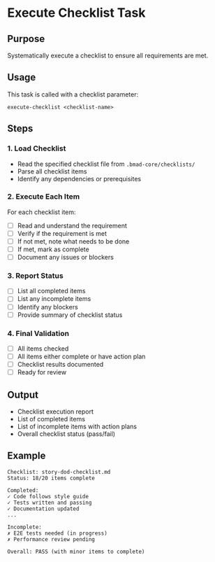 # Execute Checklist Task

## Purpose
Systematically execute a checklist to ensure all requirements are met.

## Usage
This task is called with a checklist parameter:
```
execute-checklist <checklist-name>
```

## Steps

### 1. Load Checklist
- Read the specified checklist file from `.bmad-core/checklists/`
- Parse all checklist items
- Identify any dependencies or prerequisites

### 2. Execute Each Item
For each checklist item:
- [ ] Read and understand the requirement
- [ ] Verify if the requirement is met
- [ ] If not met, note what needs to be done
- [ ] If met, mark as complete
- [ ] Document any issues or blockers

### 3. Report Status
- [ ] List all completed items
- [ ] List any incomplete items
- [ ] Identify any blockers
- [ ] Provide summary of checklist status

### 4. Final Validation
- [ ] All items checked
- [ ] All items either complete or have action plan
- [ ] Checklist results documented
- [ ] Ready for review

## Output
- Checklist execution report
- List of completed items
- List of incomplete items with action plans
- Overall checklist status (pass/fail)

## Example
```
Checklist: story-dod-checklist.md
Status: 18/20 items complete

Completed:
✓ Code follows style guide
✓ Tests written and passing
✓ Documentation updated
...

Incomplete:
✗ E2E tests needed (in progress)
✗ Performance review pending

Overall: PASS (with minor items to complete)
```
